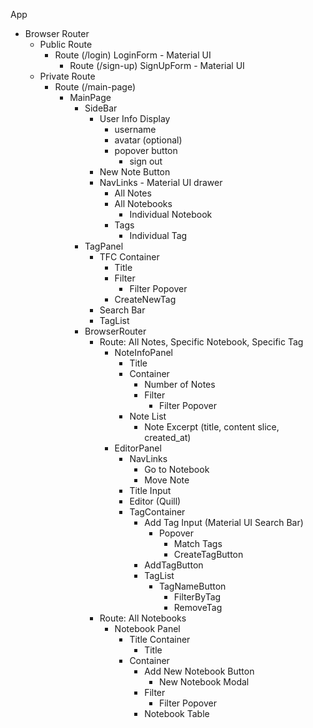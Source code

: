 
App
- Browser Router
    - Public Route
        - Route (/login)
            LoginForm - Material UI
            - Route (/sign-up)
                SignUpForm - Material UI
    - Private Route
        - Route (/main-page)
            - MainPage
                - SideBar
                    - User Info Display
                        - username
                        - avatar (optional)
                        - popover button
                            - sign out
                    - New Note Button
                    - NavLinks - Material UI drawer
                        - All Notes
                        - All Notebooks
                            - Individual Notebook
                        - Tags
                            - Individual Tag
                - TagPanel
                    - TFC Container
                        - Title
                        - Filter
                            - Filter Popover
                        - CreateNewTag
                    - Search Bar
                    - TagList
                - BrowserRouter
                    - Route: All Notes, Specific Notebook, Specific Tag
                        - NoteInfoPanel
                            - Title
                            - Container
                                - Number of Notes
                                - Filter
                                    - Filter Popover
                            - Note List
                                - Note Excerpt (title, content slice, created_at)
                        - EditorPanel
                            - NavLinks
                                - Go to Notebook
                                - Move Note
                            - Title Input
                            - Editor (Quill)
                            - TagContainer
                                - Add Tag Input (Material UI Search Bar)
                                    - Popover
                                        - Match Tags
                                        - CreateTagButton
                                - AddTagButton
                                - TagList
                                    - TagNameButton
                                        - FilterByTag
                                        - RemoveTag
                    - Route: All Notebooks
                        - Notebook Panel
                            - Title Container
                                - Title
                            - Container
                                - Add New Notebook Button
                                    - New Notebook Modal
                                - Filter
                                    - Filter Popover
                                - Notebook Table
